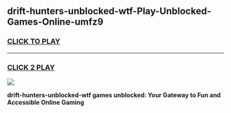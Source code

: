 
## drift-hunters-unblocked-wtf-Play-Unblocked-Games-Online-umfz9
<h3>
<a href="https://premium76.site?title=drift-hunters-unblocked-wtf&ref=25A">CLICK TO PLAY</a></h3>
<hr>

<h3>
<a href="https://premium76.site?title=drift-hunters-unblocked-wtf&ref=25A">CLICK 2 PLAY</a>
  
</h3>

<a href="https://premium76.site?title=drift-hunters-unblocked-wtf&ref=25A"><img src="https://clearcache.store/games.png"></a>


**drift-hunters-unblocked-wtf games unblocked: Your Gateway to Fun and Accessible Online Gaming**
